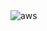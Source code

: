 <img align="left" alt="aws" src="[https://img.shields.io/badge/Amazon%20AWS-%23232F3E?logo=amazon-aws&logoColor=white&style=for-the-badge](https://www.codewars.com/users/JakubSzymanek/badges/large)" />
